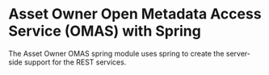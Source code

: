 <!-- SPDX-License-Identifier: Apache-2.0 -->

# Asset Owner Open Metadata Access Service (OMAS) with Spring

The Asset Owner OMAS spring module uses spring to create the server-side support for the REST services.